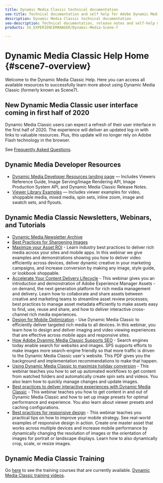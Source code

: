 ```yaml
---
title: Dynamic Media Classic technical documentation
seo-title: Technical documentation and self help for Adobe Dynamic Media Classic
description: Dynamic Media Classic technical documentation
seo-description: Technical documentation, release notes and self-help materials for Adobe Dynamic Media Classic, formerly Scene 7 
products: SG_EXPERIENCEMANAGER/Dynamic-Media-Scene-7

---
```


# Dynamic Media Classic Help Home {#scene7-overview}

Welcome to the Dynamic Media Classic Help. Here you can access all available resources to successfully learn more about using Dynamic Media Classic (formerly known as Scene7).

## New Dynamic Media Classic user interface coming in first half of 2020

Dynamic Media Classic users can expect a refresh of their user interface in the first half of 2020. The experience will deliver an updated log-in with links to valuable resources. Plus, this update will no longer rely on Adobe Flash technology in the browser.

See [Frequently Asked Questions](new-ui-2020.md).

## Dynamic Media Developer Resources

* [Dynamic Media Developer Resources landing page](https://docs.adobe.com/content/help/en/dynamic-media-developer-resources/landing/home.html) &mdash; Includes Viewers Reference Guide, Image Serving/Image Rendering API, Image Production System API, and Dynamic Media Classic Release Notes.
* [Viewer Library Examples](https://landing.adobe.com/en/na/dynamic-media/ctir-2755/live-demos.html) &mdash; Includes viewer examples for video, shoppable media, mixed media, spin sets, inline zoom, image and swatch sets, and flyouts.   

## Dynamic Media Classic Newsletters, Webinars, and Tutorials

* [Dynamic Media Newsletter Archive](dynamic-media-newsletter.md)
* [Best Practices for Sharpening Images](/help/assets/s7_sharpening_images.pdf)
* [Maximize your Asset ROI](https://adobecustomersuccess.adobeconnect.com/p5ar3hfrrec/?launcher=false&fcsContent=true&pbMode=normal&proto=true) - Learn industry best practices to deliver rich media across your sites and mobile apps. In this webinar we give examples and demonstrations showing you how to deliver video efficiently across devices, deliver dynamic creative in your marketing campaigns, and increase conversion by making any image, style guide, or lookbook shoppable.
* [Accelerate Your Content Delivery Lifecycle](https://adobecustomersuccess.adobeconnect.com/p88ducm9pqv/) - This webinar gives you an introduction and demonstration of Adobe Experience Manager Assets - on demand, the next generation platform for rich media management and delivery. Learn how to collaborate and share assets between creative and marketing teams to streamline asset review processes; best practices to manage asset metadata efficiently to make assets easy to find, use, reuse and share, and how to deliver interactive cross-channel rich media experiences.
* [Design for Mobile Optimization](https://adobecustomersuccess.adobeconnect.com/p6oqd3wydif/?launcher=false&fcsContent=true&pbMode=normal&proto=true) - Use Dynamic Media Classic to efficiently deliver targeted rich media to all devices. In this webinar, you learn how to design and deliver imaging and video viewing experiences that are effective across mobile apps and responsive sites.
* [How Adobe Dyanmic Media Classic Supports SEO](/help/assets/s7_seo.pdf) - Search engines today enable search for websites and images. SPS supports efforts to make images more search-engine friendly so that more traffic is driven to the Dynamic Media Classic user's website. This PDF gives you the background and implementation recommendations to make that happen.
* [Using Dynamic Media Classic to maximize holiday conversion](https://adobecustomersuccess.adobeconnect.com/p32n1yr85c9/?proto=true) - This webinar teaches you how to set up automated workflows to get content from watched folders and automatically create spin sets and videos. You also learn how to quickly manage changes and update images.
* [Best practices to deliver interactive experiences with Dynamic Media Classic](http://seminars.adobeconnect.com/p7wb8ej3u6d/) - This webinar teaches you how to get content in and out of Dynamic Media Classic and how to set up image presets for optimal performance and experience. You also learn about viewer presets and caching configurations.
* [Best practices for responsive design](http://offers.adobe.com/en/na/marketing/landings/_40458_responsive_design_live_on_demand_webinar.html) - This webinar teaches you practical tips on how to improve your mobile strategy. See real-world examples of responsive design in action. Create one master asset that works across multiple devices and increase mobile performance by dynamically changing the resolution of images or the orientation of images for portrait or landscape displays. Learn how to also dynamically crop, scale, or resize images.

## Dynamic Media Classic Training

Go [here](http://training.adobe.com/training/courses.html#product=adobe-scene7) to see the training courses that are currently available.
[Dynamic Media Classic training videos](/help/training-videos.md). 

<!-- old path was (https://marketing.adobe.com/resources/help/en_US/s7/training-videos/) -->

